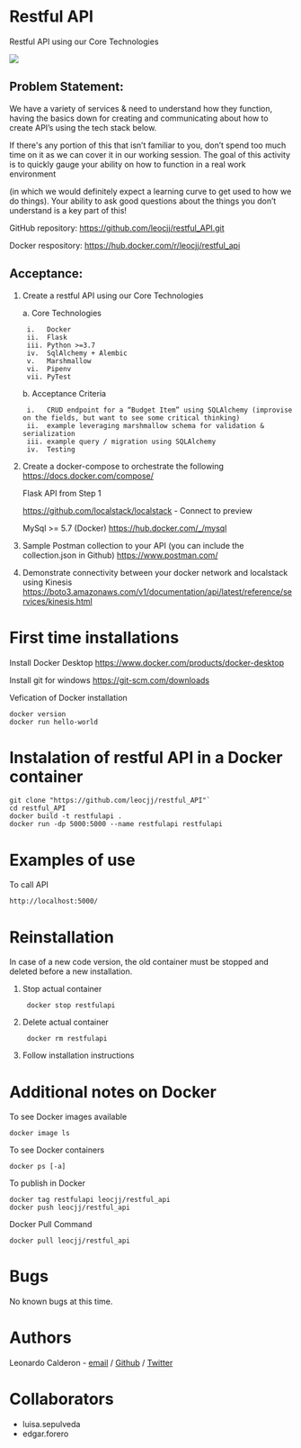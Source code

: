 # Restful API
Restful API using our Core Technologies

![](hbnb-logo.png)

## Problem Statement: 

We have a variety of services & need to understand how they function, having the basics down for creating and communicating about how to create API’s using the tech stack below.

If there's any portion of this that isn’t familiar to you, don’t spend too much time on it as we can cover it in our working session. The goal of this activity is to quickly gauge your ability on how to function in a real work environment

(in which we would definitely expect a learning curve to get used to how we do things). Your ability to ask good questions about the things you don’t understand is a key part of this!

GitHub repository: https://github.com/leocjj/restful_API.git

Docker respository: https://hub.docker.com/r/leocjj/restful_api


## Acceptance:

1. Create a restful API using our Core Technologies

    a. Core Technologies

	    i.   Docker
	    ii.  Flask
    	iii. Python >=3.7
	    iv.  SqlAlchemy + Alembic
	    v.   Marshmallow
	    vi.  Pipenv
	    vii. PyTest

    b. Acceptance Criteria

	    i.   CRUD endpoint for a “Budget Item” using SQLAlchemy (improvise on the fields, but want to see some critical thinking)
	    ii.  example leveraging marshmallow schema for validation & serialization
	    iii. example query / migration using SQLAlchemy
	    iv.  Testing


2. Create a docker-compose to orchestrate the following https://docs.docker.com/compose/

    Flask API from Step 1

    https://github.com/localstack/localstack - Connect to preview

    MySql >= 5.7 (Docker) https://hub.docker.com/_/mysql
3. Sample Postman collection to your API (you can include the collection.json in Github)
https://www.postman.com/
4. Demonstrate connectivity between your docker network and localstack using Kinesis
https://boto3.amazonaws.com/v1/documentation/api/latest/reference/services/kinesis.html



# First time installations
Install Docker Desktop
	https://www.docker.com/products/docker-desktop

Install git for windows
	https://git-scm.com/downloads

Vefication of Docker installation
	
	docker version
	docker run hello-world

# Instalation of restful API in a Docker container
	git clone "https://github.com/leocjj/restful_API"`
	cd restful_API
	docker build -t restfulapi .
	docker run -dp 5000:5000 --name restfulapi restfulapi



# Examples of use
To call API

	http://localhost:5000/

# Reinstallation
In case of a new code version, the old container must be stopped and deleted before a new installation.

1. Stop actual container

		docker stop restfulapi

2. Delete actual container
		
		docker rm restfulapi

3. Follow installation instructions

# Additional notes on Docker
To see Docker images available

	docker image ls

To see Docker containers

	docker ps [-a]

To publish in Docker

	docker tag restfulapi leocjj/restful_api
	docker push leocjj/restful_api

Docker Pull Command

	docker pull leocjj/restful_api


# Bugs
No known bugs at this time. 


# Authors
Leonardo Calderon - [email](mailto://leonardo.calderon@endava.com) / [Github](https://github.com/leocjj) / [Twitter](https://twitter.com/leocj)  

# Collaborators
* luisa.sepulveda
* edgar.forero
